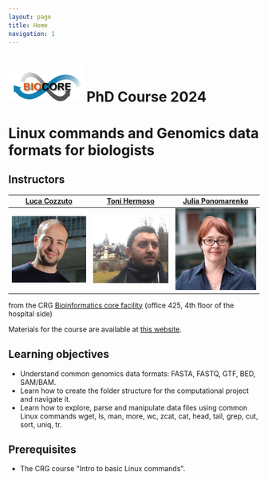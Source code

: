 ```yaml
---
layout: page
title: Home
navigation: 1
---
```


# ![logo](https://raw.githubusercontent.com/CRG-CNAG/BioCoreMiscOpen/master/logo/biocore-logo_small.png) PhD Course 2024

# Linux commands and Genomics data formats for biologists


## Instructors


|[Luca Cozzuto](mailto:luca.cozzuto@crg.eu)| [Toni Hermoso](mailto:toni.hermoso@crg.eu)  | [Julia Ponomarenko](mailto:julia.ponomarenko@crg.eu)  |
| :---:  | :---:  |  :---:  | 
|<a href="https://biocore.crg.eu/wiki/User:Lcozzuto"><img src="pics/lcozzuto.jpg" width="200"/> </a> |<a href="https://biocore.crg.eu/wiki/User:Thermoso"><img src="pics/thermoso.jpg" width="200"/> </a> | <a href="https://biocore.crg.eu/wiki/User:Jponomarenko"><img src="pics/ponomarenko.jpg" width="200"/> </a> |


from the CRG [Bioinformatics core facility](https://biocore.crg.eu/) (office 425, 4th floor of the hospital side)

Materials for the course are available at [this website](https://biocorecrg.github.io/PhD_course_genomics_format_2024/).


##  Learning objectives
*	Understand common genomics data formats: FASTA, FASTQ, GTF, BED, SAM/BAM.
*	Learn how to create the folder structure for the computational project and navigate it.
* Learn how to explore, parse and manipulate data files using common Linux commands wget, ls, man, more, wc, zcat, cat, head, tail, grep, cut, sort, uniq, tr. 



## Prerequisites 
* The CRG course "Intro to basic Linux commands".

<br>
<br>

<br>





